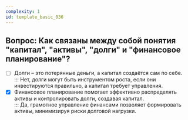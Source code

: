```yaml
---
complexity: 1
id: template_basic_036
---
```

## Вопрос: Как связаны между собой понятия "капитал", "активы", "долги" и "финансовое планирование"?

- [ ] Долги – это потерянные деньги, а капитал создаётся сам по себе.  
  ::: Нет, долги могут быть инструментом роста, если они инвестируются правильно, а капитал требует управления.  
- [x] Финансовое планирование помогает эффективно распределять активы и контролировать долги, создавая капитал.  
  ::: Да, грамотное управление финансами позволяет формировать активы, минимизируя риски долговой нагрузки.